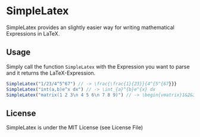 # SimpleLatex

SimpleLatex provides an slightly easier way for writing mathematical Expressions
in LaTeX.

## Usage

Simply call the function `SimpleLatex` with the Expression you want to parse and
it returns the LaTeX-Expression.

```js
SimpleLatex("1/23/4^5^67") // -> \frac{\frac{1}{23}}{4^{5^{67}}}
SimpleLatex("int(a,b)e^x dx") // -> \int_{a}^{b}e^{x} dx
SimpleLatex("matrix(1 2 3\n 4 5 6\n 7 8 9)") // -> \begin{vmatrix}1&2&3\\4&5&6\\7&8&9\end{vmatrix}
```

## License

SimpleLatex is under the MIT License (see License File)